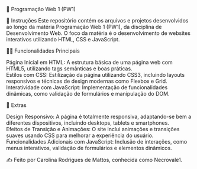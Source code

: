 
📂 Programação Web 1 (PW1)

📌 Instruções
  Este repositório contém os arquivos e projetos desenvolvidos ao longo da matéria Programação Web 1 (PW1), da disciplina de Desenvolvimento Web. O foco da matéria é o            desenvolvimento de websites interativos utilizando HTML, CSS e JavaScript.
  
🧑‍💻 Funcionalidades Principais

   Página Inicial em HTML: A estrutura básica de uma página web com HTML5, utilizando tags semânticas e boas práticas.<br>
   Estilos com CSS: Estilização da página utilizando CSS3, incluindo layouts responsivos e técnicas de design modernas como Flexbox e Grid.<br>
   Interatividade com JavaScript: Implementação de funcionalidades dinâmicas, como validação de formulários e manipulação do DOM.<br>

🌟 Extras

   Design Responsivo: A página é totalmente responsiva, adaptando-se bem a diferentes dispositivos, incluindo desktops, tablets e smartphones.<br>
   Efeitos de Transição e Animações: O site inclui animações e transições suaves usando CSS para melhorar a experiência do usuário.<br>
   Funcionalidades Adicionais com JavaScript: Inclusão de interações, como menus interativos, validação de formulários e elementos dinâmicos.<br>

✍️ Feito por Carolina Rodrigues de Mattos, conhecida como Necrovale1.
